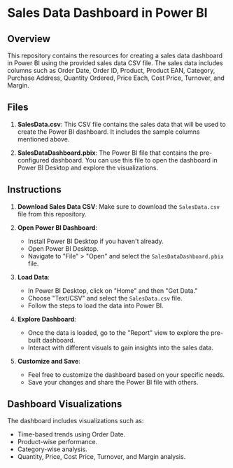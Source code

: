 # Sales Data Dashboard in Power BI

## Overview

This repository contains the resources for creating a sales data dashboard in Power BI using the provided sales data CSV file. The sales data includes columns such as Order Date, Order ID, Product, Product EAN, Category, Purchase Address, Quantity Ordered, Price Each, Cost Price, Turnover, and Margin.

## Files

1. **SalesData.csv**: This CSV file contains the sales data that will be used to create the Power BI dashboard. It includes the sample columns mentioned above.

2. **SalesDataDashboard.pbix**: The Power BI file that contains the pre-configured dashboard. You can use this file to open the dashboard in Power BI Desktop and explore the visualizations.

## Instructions

1. **Download Sales Data CSV**: Make sure to download the `SalesData.csv` file from this repository.

2. **Open Power BI Dashboard**:
    - Install Power BI Desktop if you haven't already.
    - Open Power BI Desktop.
    - Navigate to "File" > "Open" and select the `SalesDataDashboard.pbix` file.

3. **Load Data**:
    - In Power BI Desktop, click on "Home" and then "Get Data."
    - Choose "Text/CSV" and select the `SalesData.csv` file.
    - Follow the steps to load the data into Power BI.

4. **Explore Dashboard**:
    - Once the data is loaded, go to the "Report" view to explore the pre-built dashboard.
    - Interact with different visuals to gain insights into the sales data.

5. **Customize and Save**:
    - Feel free to customize the dashboard based on your specific needs.
    - Save your changes and share the Power BI file with others.

## Dashboard Visualizations

The dashboard includes visualizations such as:
- Time-based trends using Order Date.
- Product-wise performance.
- Category-wise analysis.
- Quantity, Price, Cost Price, Turnover, and Margin analysis.
